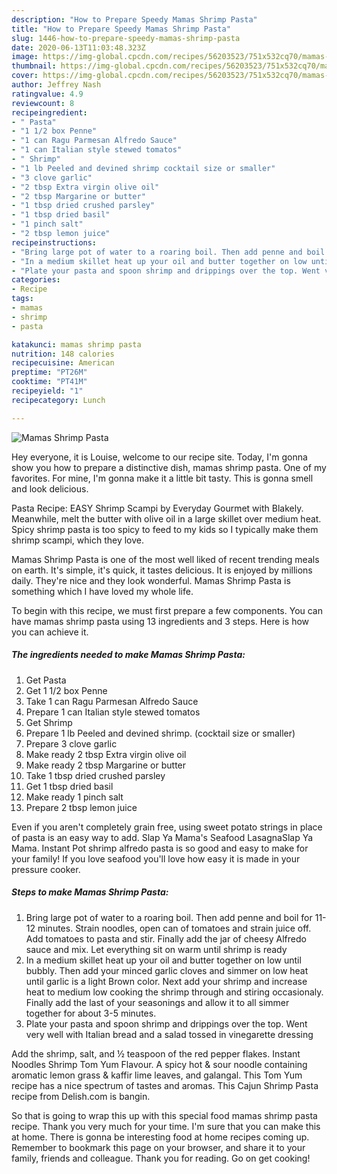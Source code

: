 ```yaml
---
description: "How to Prepare Speedy Mamas Shrimp Pasta"
title: "How to Prepare Speedy Mamas Shrimp Pasta"
slug: 1446-how-to-prepare-speedy-mamas-shrimp-pasta
date: 2020-06-13T11:03:48.323Z
image: https://img-global.cpcdn.com/recipes/56203523/751x532cq70/mamas-shrimp-pasta-recipe-main-photo.jpg
thumbnail: https://img-global.cpcdn.com/recipes/56203523/751x532cq70/mamas-shrimp-pasta-recipe-main-photo.jpg
cover: https://img-global.cpcdn.com/recipes/56203523/751x532cq70/mamas-shrimp-pasta-recipe-main-photo.jpg
author: Jeffrey Nash
ratingvalue: 4.9
reviewcount: 8
recipeingredient:
- " Pasta"
- "1 1/2 box Penne"
- "1 can Ragu Parmesan Alfredo Sauce"
- "1 can Italian style stewed tomatos"
- " Shrimp"
- "1 lb Peeled and devined shrimp cocktail size or smaller"
- "3 clove garlic"
- "2 tbsp Extra virgin olive oil"
- "2 tbsp Margarine or butter"
- "1 tbsp dried crushed parsley"
- "1 tbsp dried basil"
- "1 pinch salt"
- "2 tbsp lemon juice"
recipeinstructions:
- "Bring large pot of water to a roaring boil. Then add penne and boil for 11-12 minutes. Strain noodles, open can of tomatoes and strain juice off. Add tomatoes to pasta and stir. Finally add the jar of cheesy Alfredo sauce and mix. Let everything sit on warm until shrimp is ready"
- "In a medium skillet heat up your oil and butter together on low until bubbly. Then add your minced garlic cloves and simmer on low heat until garlic is a light Brown color. Next add your shrimp and increase heat to medium low cooking the shrimp through and stiring occasionaly. Finally add the last of your seasonings and allow it to all simmer together for about 3-5 minutes."
- "Plate your pasta and spoon shrimp and drippings over the top. Went very well with Italian bread and a salad tossed in vinegarette dressing"
categories:
- Recipe
tags:
- mamas
- shrimp
- pasta

katakunci: mamas shrimp pasta 
nutrition: 148 calories
recipecuisine: American
preptime: "PT26M"
cooktime: "PT41M"
recipeyield: "1"
recipecategory: Lunch

---
```



![Mamas Shrimp Pasta](https://img-global.cpcdn.com/recipes/56203523/751x532cq70/mamas-shrimp-pasta-recipe-main-photo.jpg)

Hey everyone, it is Louise, welcome to our recipe site. Today, I'm gonna show you how to prepare a distinctive dish, mamas shrimp pasta. One of my favorites. For mine, I'm gonna make it a little bit tasty. This is gonna smell and look delicious.

Pasta Recipe: EASY Shrimp Scampi by Everyday Gourmet with Blakely. Meanwhile, melt the butter with olive oil in a large skillet over medium heat. Spicy shrimp pasta is too spicy to feed to my kids so I typically make them shrimp scampi, which they love.

Mamas Shrimp Pasta is one of the most well liked of recent trending meals on earth. It's simple, it's quick, it tastes delicious. It is enjoyed by millions daily. They're nice and they look wonderful. Mamas Shrimp Pasta is something which I have loved my whole life.


To begin with this recipe, we must first prepare a few components. You can have mamas shrimp pasta using 13 ingredients and 3 steps. Here is how you can achieve it.

<!--inarticleads1-->

##### The ingredients needed to make Mamas Shrimp Pasta:

1. Get  Pasta
1. Get 1 1/2 box Penne
1. Take 1 can Ragu Parmesan Alfredo Sauce
1. Prepare 1 can Italian style stewed tomatos
1. Get  Shrimp
1. Prepare 1 lb Peeled and devined shrimp. (cocktail size or smaller)
1. Prepare 3 clove garlic
1. Make ready 2 tbsp Extra virgin olive oil
1. Make ready 2 tbsp Margarine or butter
1. Take 1 tbsp dried crushed parsley
1. Get 1 tbsp dried basil
1. Make ready 1 pinch salt
1. Prepare 2 tbsp lemon juice


Even if you aren&#39;t completely grain free, using sweet potato strings in place of pasta is an easy way to add. Slap Ya Mama&#39;s Seafood LasagnaSlap Ya Mama. Instant Pot shrimp alfredo pasta is so good and easy to make for your family! If you love seafood you&#39;ll love how easy it is made in your pressure cooker. 

<!--inarticleads2-->

##### Steps to make Mamas Shrimp Pasta:

1. Bring large pot of water to a roaring boil. Then add penne and boil for 11-12 minutes. Strain noodles, open can of tomatoes and strain juice off. Add tomatoes to pasta and stir. Finally add the jar of cheesy Alfredo sauce and mix. Let everything sit on warm until shrimp is ready
1. In a medium skillet heat up your oil and butter together on low until bubbly. Then add your minced garlic cloves and simmer on low heat until garlic is a light Brown color. Next add your shrimp and increase heat to medium low cooking the shrimp through and stiring occasionaly. Finally add the last of your seasonings and allow it to all simmer together for about 3-5 minutes.
1. Plate your pasta and spoon shrimp and drippings over the top. Went very well with Italian bread and a salad tossed in vinegarette dressing


Add the shrimp, salt, and ½ teaspoon of the red pepper flakes. Instant Noodles Shrimp Tom Yum Flavour. A spicy hot &amp; sour noodle containing aromatic lemon grass &amp; kaffir lime leaves, and galangal. This Tom Yum recipe has a nice spectrum of tastes and aromas. This Cajun Shrimp Pasta recipe from Delish.com is bangin. 

So that is going to wrap this up with this special food mamas shrimp pasta recipe. Thank you very much for your time. I'm sure that you can make this at home. There is gonna be interesting food at home recipes coming up. Remember to bookmark this page on your browser, and share it to your family, friends and colleague. Thank you for reading. Go on get cooking!
